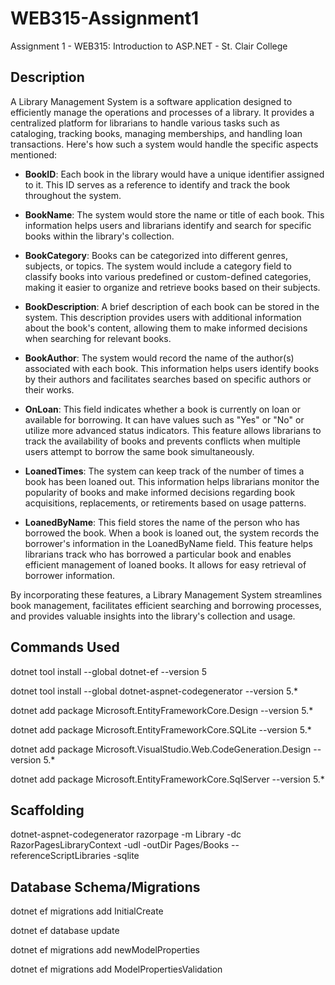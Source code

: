 # WEB315-Assignment1
Assignment 1 - WEB315: Introduction to ASP.NET - St. Clair College

## Description

A Library Management System is a software application designed to efficiently manage the operations and processes of a library. It provides a centralized platform for librarians to handle various tasks such as cataloging, tracking books, managing memberships, and handling loan transactions. Here's how such a system would handle the specific aspects mentioned:

- **BookID**: Each book in the library would have a unique identifier assigned to it. This ID serves as a reference to identify and track the book throughout the system.

- **BookName**: The system would store the name or title of each book. This information helps users and librarians identify and search for specific books within the library's collection.

- **BookCategory**: Books can be categorized into different genres, subjects, or topics. The system would include a category field to classify books into various predefined or custom-defined categories, making it easier to organize and retrieve books based on their subjects.

- **BookDescription**: A brief description of each book can be stored in the system. This description provides users with additional information about the book's content, allowing them to make informed decisions when searching for relevant books.

- **BookAuthor**: The system would record the name of the author(s) associated with each book. This information helps users identify books by their authors and facilitates searches based on specific authors or their works.

- **OnLoan**: This field indicates whether a book is currently on loan or available for borrowing. It can have values such as "Yes" or "No" or utilize more advanced status indicators. This feature allows librarians to track the availability of books and prevents conflicts when multiple users attempt to borrow the same book simultaneously.

- **LoanedTimes**: The system can keep track of the number of times a book has been loaned out. This information helps librarians monitor the popularity of books and make informed decisions regarding book acquisitions, replacements, or retirements based on usage patterns.

- **LoanedByName**: This field stores the name of the person who has borrowed the book. When a book is loaned out, the system records the borrower's information in the LoanedByName field. This feature helps librarians track who has borrowed a particular book and enables efficient management of loaned books. It allows for easy retrieval of borrower information.

By incorporating these features, a Library Management System streamlines book management, facilitates efficient searching and borrowing processes, and provides valuable insights into the library's collection and usage.

## Commands Used
dotnet tool install --global dotnet-ef --version 5
	
dotnet tool install --global dotnet-aspnet-codegenerator --version 5.*
	
dotnet add package Microsoft.EntityFrameworkCore.Design --version 5.*
	
dotnet add package Microsoft.EntityFrameworkCore.SQLite --version 5.*
	
dotnet add package Microsoft.VisualStudio.Web.CodeGeneration.Design --version 5.*
	
dotnet add package Microsoft.EntityFrameworkCore.SqlServer --version 5.*

## Scaffolding
dotnet-aspnet-codegenerator razorpage -m Library -dc RazorPagesLibraryContext -udl -outDir Pages/Books --referenceScriptLibraries -sqlite

## Database Schema/Migrations
dotnet ef migrations add InitialCreate
	
dotnet ef database update

dotnet ef migrations add newModelProperties

dotnet ef migrations add ModelPropertiesValidation




